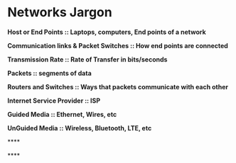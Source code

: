 # Networks Jargon

**Host or End Points :: Laptops, computers, End points of a network**

**Communication links & Packet Switches :: How end points are connected**

**Transmission Rate :: Rate of Transfer in bits/seconds**

**Packets :: segments of data**

**Routers and Switches :: Ways that packets communicate with each other**

**Internet Service Provider :: ISP**

**Guided Media :: Ethernet, Wires, etc**

**UnGuided Media :: Wireless, Bluetooth, LTE, etc**

\*\*\*\*

\*\*\*\*

